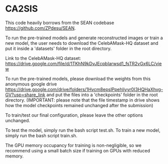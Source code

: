 # CA2SIS

This code heavily borrows from the SEAN codebase https://github.com/ZPdesu/SEAN.

To run the pre-trained models and generate reconstructed images or train a new model, the user needs to download the CelebAMask-HQ dataset and put it inside a 'datasets' folder in the root directory.

Link to the CelebAMask-HQ dataset: https://drive.google.com/file/d/1TKhN9kDvJEcpbIarwsd1_fsTR2vGx6LC/view

To run the pre-trained models, please download the weights from this anonymous google drive https://drive.google.com/drive/folders/1Hvcm8epslPpehliyyr0I3HQHaXhvg-GV?usp=share_link and put the files into a 'checkpoints' folder in the root directory. (IMPORTANT: please note that the file timestamp in drive shows how the model checkpoints remained unchanged after the submission)

To train/test our final configuration, please leave the other options unchanged.

To test the model, simply run the bash script test.sh.
To train a new model, simply run the bash script train.sh.

The GPU memory occupancy for training is non-negligible, so we recommend using a small batch size if training on GPUs with reduced memory. 